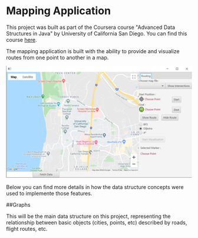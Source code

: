 # Mapping Application

This project was built as part of the Coursera course "Advanced Data Structures in Java" by University of California San Diego. You can find this course [here](https://www.coursera.org/learn/advanced-data-structures?specialization=java-object-oriented).

The mapping application is built with the ability to provide and visualize routes from one point to another in a map.

![Mapping Application Screenshot](/sample.PNG)

Below you can find more details in how the data structure concepts were used to implemente those features.

##Graphs

This will be the main data structure on this project, representing the relationship between basic objects (cities, points, etc) described by roads, flight routes, etc.
